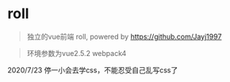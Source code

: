 # roll

> 独立的vue前端 roll, powered by https://github.com/Jayj1997

> 环境参数为vue2.5.2 webpack4

2020/7/23
停一小会去学css，不能忍受自己乱写css了
